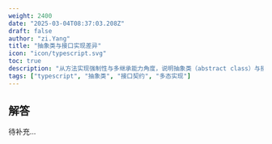```yaml
---
weight: 2400
date: "2025-03-04T08:37:03.208Z"
draft: false
author: "zi.Yang"
title: "抽象类与接口实现差异"
icon: "icon/typescript.svg"
toc: true
description: "从方法实现强制性与多继承能力角度，说明抽象类（abstract class）与接口（interface）的核心差异。为何接口不能定义私有成员而抽象类可以？"
tags: ["typescript", "抽象类", "接口契约", "多态实现"]
---
```


## 解答

待补充...
